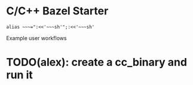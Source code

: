 # C/C++ Bazel Starter

    alias ~~~=":<<'~~~sh'";:<<'~~~sh'

Example user workflows 

# TODO(alex): create a cc_binary and run it
